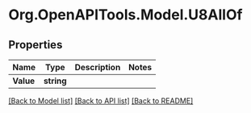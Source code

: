 # Org.OpenAPITools.Model.U8AllOf

## Properties

| Name      | Type       | Description | Notes |
| --------- | ---------- | ----------- | ----- |
| **Value** | **string** |             |

[[Back to Model list]](../README.md#documentation-for-models)
[[Back to API list]](../README.md#documentation-for-api-endpoints)
[[Back to README]](../README.md)
